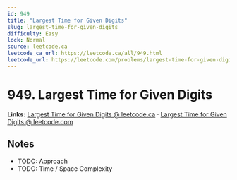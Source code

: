 ```yaml
--- 
id: 949
title: "Largest Time for Given Digits"
slug: largest-time-for-given-digits
difficulty: Easy
lock: Normal
source: leetcode.ca
leetcode_ca_url: https://leetcode.ca/all/949.html
leetcode_url: https://leetcode.com/problems/largest-time-for-given-digits/
---
```


# 949. Largest Time for Given Digits

**Links:** [Largest Time for Given Digits @ leetcode.ca](https://leetcode.ca/all/949.html) · [Largest Time for Given Digits @ leetcode.com](https://leetcode.com/problems/largest-time-for-given-digits/)

## Notes
- TODO: Approach
- TODO: Time / Space Complexity
